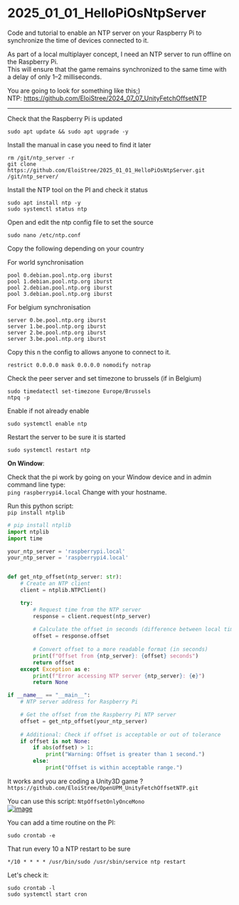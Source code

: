 
# 2025_01_01_HelloPiOsNtpServer  
Code and tutorial to enable an NTP server on your Raspberry Pi to synchronize the time of devices connected to it.

As part of a local multiplayer concept, I need an NTP server to run offline on the Raspberry Pi.  
This will ensure that the game remains synchronized to the same time with a delay of only 1–2 milliseconds.  

You are going to look for something like this;)  
NTP: https://github.com/EloiStree/2024_07_07_UnityFetchOffsetNTP  


-------------


Check that the Raspberry Pi is updated
```
sudo apt update && sudo apt upgrade -y
```

Install the manual in case you need to find it later
```
rm /git/ntp_server -r
git clone https://github.com/EloiStree/2025_01_01_HelloPiOsNtpServer.git /git/ntp_server/
```

Install the NTP tool on the PI and check it status
```
sudo apt install ntp -y
sudo systemctl status ntp
```
Open and edit the ntp config file to set the source
```
sudo nano /etc/ntp.conf
```

Copy the following depending on your country  
  
For world synchronisation  
```
pool 0.debian.pool.ntp.org iburst
pool 1.debian.pool.ntp.org iburst
pool 2.debian.pool.ntp.org iburst
pool 3.debian.pool.ntp.org iburst
```
  
For belgium synchronisation  
```
server 0.be.pool.ntp.org iburst
server 1.be.pool.ntp.org iburst
server 2.be.pool.ntp.org iburst
server 3.be.pool.ntp.org iburst
```


Copy this n the config to allows anyone to connect to it.  
```
restrict 0.0.0.0 mask 0.0.0.0 nomodify notrap
```

Check the peer server and set timezone to brussels (if in Belgium)
```
sudo timedatectl set-timezone Europe/Brussels
ntpq -p
```

Enable if not already enable
```
sudo systemctl enable ntp
```

Restart the server to be sure it is started
```
sudo systemctl restart ntp
```



**On Window**:

Check that the pi work by going on your Window device and in admin command line type:  
`ping raspberrypi4.local` Change with your hostname. 


Run this python script:  
```pip install ntplib```
  
``` py
# pip install ntplib
import ntplib
import time

your_ntp_server = 'raspberrypi.local'
your_ntp_server = 'raspberrypi4.local'


def get_ntp_offset(ntp_server: str):
    # Create an NTP client
    client = ntplib.NTPClient()

    try:
        # Request time from the NTP server
        response = client.request(ntp_server)
        
        # Calculate the offset in seconds (difference between local time and server time)
        offset = response.offset
        
        # Convert offset to a more readable format (in seconds)
        print(f"Offset from {ntp_server}: {offset} seconds")
        return offset
    except Exception as e:
        print(f"Error accessing NTP server {ntp_server}: {e}")
        return None

if __name__ == "__main__":
    # NTP server address for Raspberry Pi

    # Get the offset from the Raspberry Pi NTP server
    offset = get_ntp_offset(your_ntp_server)
    
    # Additional: Check if offset is acceptable or out of tolerance
    if offset is not None:
        if abs(offset) > 1:
            print("Warning: Offset is greater than 1 second.")
        else:
            print("Offset is within acceptable range.")
```

It works and you are coding a Unity3D game ?   
`https://github.com/EloiStree/OpenUPM_UnityFetchOffsetNTP.git`   

You can use this script: `NtpOffsetOnlyOnceMono`  
[![image](https://github.com/user-attachments/assets/2afa1c19-00d5-40ef-a96f-a0f52d489580)](https://github.com/EloiStree/OpenUPM_UnityFetchOffsetNTP.git)  




You can add a time routine on the PI:
```
sudo crontab -e
```
That run every 10 a NTP restart to be sure
```
*/10 * * * * /usr/bin/sudo /usr/sbin/service ntp restart

```

Let's check it: 
```
sudo crontab -l
sudo systemctl start cron
```




